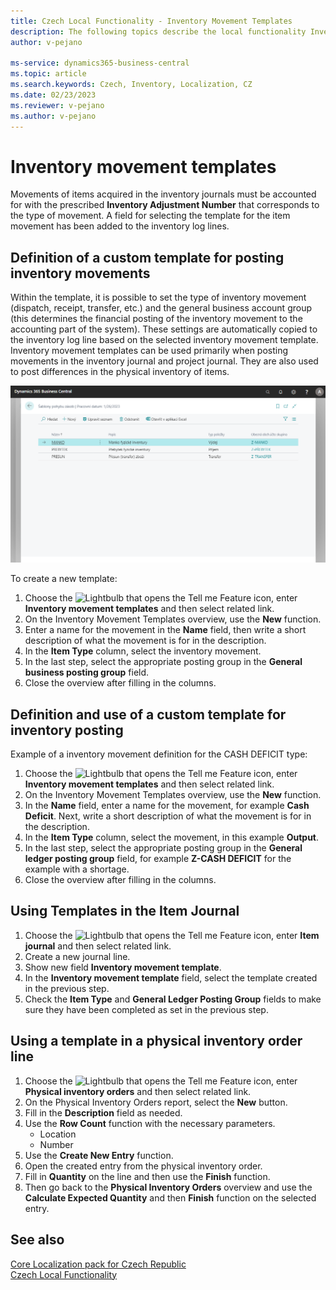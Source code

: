 ```yaml
---
title: Czech Local Functionality - Inventory Movement Templates
description: The following topics describe the local functionality Inventory Movement Templates in the Czech version of Business Central.
author: v-pejano

ms-service: dynamics365-business-central
ms.topic: article
ms.search.keywords: Czech, Inventory, Localization, CZ
ms.date: 02/23/2023
ms.reviewer: v-pejano
ms.author: v-pejano
---
```



# Inventory movement templates

Movements of items acquired in the inventory journals must be accounted for with the prescribed **Inventory Adjustment Number** that corresponds to the type of movement. A field for selecting the template for the item movement has been added to the inventory log lines.  

## Definition of a custom template for posting inventory movements

Within the template, it is possible to set the type of inventory movement (dispatch, receipt, transfer, etc.) and the general business account group (this determines the financial posting of the inventory movement to the accounting part of the system).
These settings are automatically copied to the inventory log line based on the selected inventory movement template.
Inventory movement templates can be used primarily when posting movements in the inventory journal and project journal. They are also used to post differences in the physical inventory of items.

![Inventory movement templates](Media/inventory-movement-templates.png)

To create a new template:
1. Choose the ![Lightbulb that opens the Tell me Feature](../../media/ui-search/search_small.png "Tell me what you want to do") icon, enter **Inventory movement templates** and then select related link.
2. On the Inventory Movement Templates overview, use the **New** function.
3. Enter a name for the movement in the **Name** field, then write a short description of what the movement is for in the description.
4. In the **Item Type** column, select the inventory movement.
5. In the last step, select the appropriate posting group in the **General business posting group** field.
6. Close the overview after filling in the columns.

## Definition and use of a custom template for inventory posting

Example of a inventory movement definition for the CASH DEFICIT type:

1. Choose the ![Lightbulb that opens the Tell me Feature](../../media/ui-search/search_small.png "Tell me what you want to do") icon, enter **Inventory movement templates** and then select related link.
2. On the Inventory Movement Templates overview, use the **New** function.
3. In the **Name** field, enter a name for the movement, for example **Cash Deficit**. Next, write a short description of what the movement is for in the description.
4. In the **Item Type** column, select the movement, in this example **Output**.
5. In the last step, select the appropriate posting group in the **General ledger posting group** field, for example **Z-CASH DEFICIT** for the example with a shortage.
6. Close the overview after filling in the columns.
## Using Templates in the Item Journal
1. Choose the ![Lightbulb that opens the Tell me Feature](../../media/ui-search/search_small.png "Tell me what you want to do") icon, enter **Item journal** and then select related link.
2. Create a new journal line.
3. Show new field **Inventory movement template**.
4. In the **Inventory movement template** field, select the template created in the previous step.
5. Check the **Item Type** and **General Ledger Posting Group** fields to make sure they have been completed as set in the previous step.

## Using a template in a physical inventory order line
 1.  Choose the ![Lightbulb that opens the Tell me Feature](../../media/ui-search/search_small.png "Tell me what you want to do") icon, enter **Physical inventory orders** and then select related link.
2. On the Physical Inventory Orders report, select the **New** button.
3. Fill in the **Description** field as needed.
4. Use the **Row Count** function with the necessary parameters.
    - Location
    - Number
5. Use the **Create New Entry** function.
6. Open the created entry from the physical inventory order.
7. Fill in **Quantity** on the line and then use the **Finish** function.
8. Then go back to the **Physical Inventory Orders** overview and use the **Calculate Expected Quantity** and then **Finish** function on the selected entry.

## See also

[Core Localization pack for Czech Republic](ui-extensions-core-localization-pack-cz.md)  
[Czech Local Functionality](czech-local-functionality.md)  
